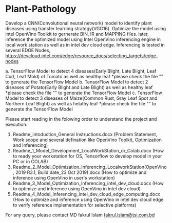 # Plant-Pathology

Develop a CNN(Convolutional neural network) model to identify plant diseases using transfer learning strategy(VGG16). Optimize the model using intel OpenVino Toolkit to gernerate BIN, IR and MAPPING files. later, inference the optimized model using Intel OpenVino inferencing engine in local work station as well as in intel dev cloud edge. Inferencing is tested in several EDGE Nodes,
https://devcloud.intel.com/edge/resource_docs/selecting_targets/edge-nodes

a. TensorFlow Model to detect 4 diseases(Early Blight, Late Blight, Leaf Curl, Leaf Mold) of Tomato as well as healthy leaf
*please check the file "" to generate the TensorFlow Model
b. TensorFlow Model to detect 2 diseases of Potato(Early Blight and Late Blight) as well as healthy leaf
*please check the file "" to generate the TensorFlow Model
c. TensorFlow Model to detect 3 diseases of Maize(Common Rust, Gray Leaf Spot and Northern Leaf Blight) as well as helathy leaf
*please check the file "" to generate the TensorFlow Model

Please start reading in the folowing order to understand the project and execution:
1. Readme_intoduction_General Instructions.docx
(Problem Statement, Work scope and several defination like OpenVino Toolkit, Optimization and Inferencing)
2. Readme_1_Model_Development_LocalWorkStation_or_Colab.docx
(How to ready your workstation for OS, Tensorflow to develop model in your PC or in COLAB)
3. Readme_2_Model_Optimization_Inferencing_LocalworkStation(OpenVino, 2019 R3.1, Build date_23 Oct 2019).docx
(How to optimize and inference using OpenVino in user's workstation)
4. Readme_3_Model_Optimization_Inferencing_intel_dev_cloud.docx
(How to optimize and inference using OpenVino in intel dev cloud)
5. Readme_4_Model_Inferencing_intel_dev_cloud_edge_computing.docx
(How to optimize and inference using OpenVino in intel dev cloud edge to verify reference implementation for selective platforms)

For any query, please contact
MD fakrul Islam
fakrul.islam@tsi.com.bd
